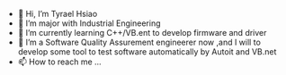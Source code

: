 - 👋 Hi, I’m Tyrael Hsiao
- 👀 I’m major with Industrial Engineering
- 🌱 I’m currently learning C++/VB.ent to develop firmware and driver 
- 💞️ I’m a Software Quality Assurement engineerer now  ,and I will to develop some tool to test software automatically by Autoit and VB.net
- 📫 How to reach me ...

